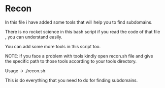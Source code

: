 # Recon

In this file i have added some tools that will help you to find subdomains.

There is no rocket science in this bash script if you read the code of that file , you can understand easily.

You can add some more tools in this script too.

NOTE: if you face a problem with tools kindly open recon.sh file and give the specific path to those tools according to your tools directory.

Usage -> ./recon.sh <domain>
  
This is do everything that you need to do for finding subdomains.
